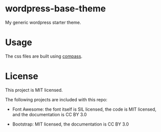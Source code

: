 # wordpress-base-theme
My generic wordpress starter theme.

# Usage

The css files are built using [compass](http://compass-style.org/).

# License

This project is MIT licensed.

The following projects are included with this repo:

* Font Awesome: the font itself is SIL licensed, the code is MIT licensed, and the documentation is CC BY 3.0

* Bootstrap: MIT licensed, the documentation is CC BY 3.0